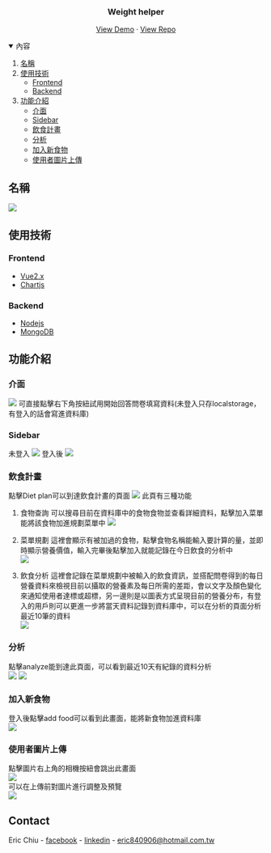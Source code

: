 


<!-- PROJECT LOGO -->
<br />
<p align="center">
  <h3 align="center">Weight helper</h3>

  <p align="center">
    <a href="https://eric840906.github.io/WeightHelper/#/">View Demo</a>
    ·
    <a href="https://github.com/eric840906/WeightHelper">View Repo</a>
  </p>
</p>



<!-- TABLE OF CONTENTS -->
<details open="open">
  <summary>內容</summary>
  <ol>
    <li>
        <a href="#名稱">名稱</a>
    </li>
    <li>
        <a href="#使用技術">使用技術</a>
        <ul>
            <li>
                <a href="#Frontend">Frontend</a>
            </li>
            <li>
                <a href="#Backend">Backend</a>
            </li>
        </ul>
    </li>
    <li>
        <a href="#功能介紹">功能介紹</a>
        <ul>
            <li>
                <a href="#介面">介面</a>
            </li>
            <li>
                <a href="#Sidebar">Sidebar</a>
            </li>
            <li>
                <a href="#飲食計畫">飲食計畫</a>
            </li>
            <li>
                <a href="#分析">分析</a>
            </li>
            <li>
                <a href="#加入新食物">加入新食物</a>
            </li>
            <li>
                <a href="#使用者圖片上傳">使用者圖片上傳</a>
            </li>
        </ul>
    </li>
  </ol>
</details>



<!-- ABOUT THE PROJECT -->
## 名稱
![](https://i.imgur.com/knHIOEk.png)


## 使用技術

### Frontend
* [Vue2.x](https://vuejs.org/)
* [Chartjs](https://www.chartjs.org/samples/latest/)

### Backend
* [Nodejs](https://nodejs.org/dist/latest-v8.x/docs/api/fs.html)
* [MongoDB](https://www.mongodb.com/)



<!-- GETTING STARTED -->
## 功能介紹

### 介面
![](https://i.imgur.com/B0M7SSt.png)
可直接點擊右下角按紐試用開始回答問卷填寫資料(未登入只存localstorage，有登入的話會寫進資料庫)
### Sidebar
未登入
![](https://i.imgur.com/cplGNjb.png)
登入後
![](https://i.imgur.com/I7h31tE.png)
### 飲食計畫
點擊Diet plan可以到達飲食計畫的頁面
![](https://i.imgur.com/8zRbFLQ.png)
此頁有三種功能
1. 食物查詢
可以搜尋目前在資料庫中的食物食物並查看詳細資料，點擊加入菜單能將該食物加進規劃菜單中
![](https://i.imgur.com/SCys5Sr.png)

2. 菜單規劃
這裡會顯示有被加過的食物，點擊食物名稱能輸入要計算的量，並即時顯示營養價值，輸入完畢後點擊加入就能記錄在今日飲食的分析中<br>
![](https://i.imgur.com/VVYcKrY.png)

3. 飲食分析
這裡會記錄在菜單規劃中被輸入的飲食資訊，並搭配問卷得到的每日營養資料來檢視目前以攝取的營養素及每日所需的差距，會以文字及顏色變化來通知使用者達標或超標，另一邊則是以圖表方式呈現目前的營養分布，有登入的用戶則可以更進一步將當天資料記錄到資料庫中，可以在分析的頁面分析最近10筆的資料<br>
![](https://i.imgur.com/29DZEw2.png)
### 分析
點擊analyze能到達此頁面，可以看到最近10天有紀錄的資料分析<br>
![](https://i.imgur.com/H0JmXYf.png)
![](https://i.imgur.com/5KIgSIh.png)

### 加入新食物
登入後點擊add food可以看到此畫面，能將新食物加進資料庫<br>
![](https://i.imgur.com/OCvKUjh.png)

### 使用者圖片上傳
點擊圖片右上角的相機按紐會跳出此畫面<br>
![](https://i.imgur.com/zQFH4Po.png)<br>
可以在上傳前對圖片進行調整及預覽<br>
![](https://i.imgur.com/jyLDdvj.png)





<!-- CONTACT -->
## Contact

Eric Chiu - [facebook](https://www.facebook.com/profile.php?id=100004245940194) - [linkedin](https://www.linkedin.com/in/eric-chiu-911a5a174/) - eric840906@hotmail.com.tw








<!-- MARKDOWN LINKS & IMAGES -->
<!-- https://www.markdownguide.org/basic-syntax/#reference-style-links -->
